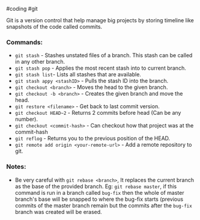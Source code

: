 #coding #git

Git is a version control that help manage big projects by storing timeline like snapshots of the code called commits.

### Commands:
- `git stash` - Stashes unstated files of a branch. This stash can be called in any other branch.
- `git stash pop` - Applies the most recent stash into to current branch.
- `git stash list`- Lists all stashes that are available.
- `git stash appy <stashID>` - Pulls the stash ID into the branch.
- `git checkout <branch>` - Moves the head to the given branch.
- `git checkout -b <branch>` - Creates the given branch and move the head.
- `git restore <filename>` - Get back to last commit version.
- `git checkout HEAD~2` - Returns 2 commits before head (Can be any number).
- `git checkout <commit-hash>` - Can checkout how that project was at the commit-hash 
- `git reflog` - Returns you to the previous position of the HEAD.
- `git remote add origin <your-remote-url>` - Add a remote repository to git.

### Notes:
- Be very careful with `git rebase <branch>`, It replaces the current branch as the base of the provided branch. Eg: `git rebase master`, if this command is run in a branch called `bug-fix`  then the whole of master branch's base will be snapped to where the bug-fix starts (previous commits of the master branch remain but the commits after the `bug-fix` branch was created will be erased.